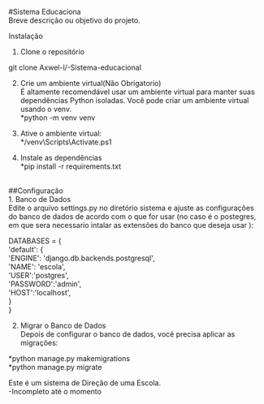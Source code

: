 #Sistema Educaciona<br>
Breve descrição ou objetivo do projeto.<br>

Instalação<br>
1. Clone o repositório<br>

git clone Axwel-l/-Sistema-educacional<br>


2. Crie um ambiente virtual(Não Obrigatorio)<br>
É altamente recomendável usar um ambiente virtual para manter suas dependências Python isoladas. Você pode criar um ambiente virtual usando o venv.<br>
*python -m venv venv<br>

3. Ative o ambiente virtual:<br>
*/venv\Scripts\Activate.ps1<br>

4. Instale as dependências<br>
*pip install -r requirements.txt<br>

<br>
##Configuração<br>
1. Banco de Dados<br>
Edite o arquivo settings.py no diretório sistema e ajuste as configurações do banco de dados de acordo com o que for usar (no caso é o postegres, em que sera necessario intalar as extensões do banco que deseja usar ):<br>

DATABASES = {<br>
    'default': {<br>
        'ENGINE': 'django.db.backends.postgresql',<br>
        'NAME': 'escola',<br>
        'USER':'postgres',<br>
        'PASSWORD':'admin',<br>
        'HOST':'localhost',<br>
    }<br>
}

2. Migrar o Banco de Dados<br>
Depois de configurar o banco de dados, você precisa aplicar as migrações:<br>

*python manage.py makemigrations<br>
*python manage.py migrate<br>

Este é um sistema de Direção de uma Escola.<br>
-Incompleto até o momento<br>
